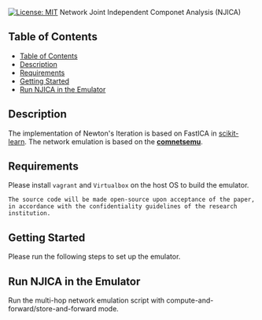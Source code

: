 [![License: MIT](https://img.shields.io/badge/License-MIT-yellow.svg)](https://opensource.org/licenses/MIT)
Network Joint Independent Componet Analysis (NJICA)

## Table of Contents
- [Table of Contents](#table-of-contents)
- [Description](#description)
- [Requirements](#requirements)
- [Getting Started](#getting-started)
- [Run NJICA in the Emulator](#run-njica-in-the-emulator)

## Description

The implementation of Newton's Iteration is based on FastICA in [scikit-learn](https://scikit-learn.org/stable/). 
The network emulation is based on the **[comnetsemu](https://git.comnets.net/public-repo/comnetsemu)**.

## Requirements

Please install `vagrant` and `Virtualbox` on the host OS to build the emulator.

```
The source code will be made open-source upon acceptance of the paper, in accordance with the confidentiality guidelines of the research institution.
```

## Getting Started

Please run the following steps to set up the emulator.

## Run NJICA in the Emulator
Run the multi-hop network emulation script with compute-and-forward/store-and-forward mode.

